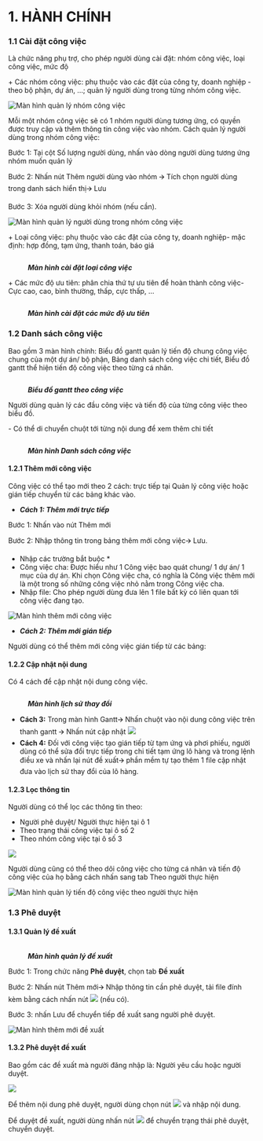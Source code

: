 # 1. HÀNH CHÍNH

### 1.1 **Cài đặt công việc** <a href="#_3cqmetx" id="_3cqmetx"></a>

Là chức năng phụ trợ, cho phép người dùng cài đặt: nhóm công việc, loại công việc, mức độ

\+ Các nhóm công việc: phụ thuộc vào các đặt của công ty, doanh nghiệp - theo bộ phận, dự án, …; quản lý người dùng trong từng nhóm công việc.

![Màn hình quản lý nhóm công việc](<../../.gitbook/assets/0 (9).png>)

Mỗi một nhóm công việc sẽ có 1 nhóm người dùng tương ứng, có quyền được truy cập và thêm thông tin công việc vào nhóm. Cách quản lý người dùng trong nhóm công việc:

Bước 1: Tại cột Số lượng người dùng, nhấn vào dòng người dùng tương ứng nhóm muốn quản lý

Bước 2: Nhấn nút Thêm người dùng vào nhóm 🡪 Tích chọn người dùng trong danh sách hiển thị🡪 Lưu

Bước 3: Xóa người dùng khỏi nhóm (nếu cần).

![Màn hình quản lý người dùng trong nhóm công việc](<../../.gitbook/assets/1 (7).png>)

\+ Loại công việc: phụ thuộc vào các đặt của công ty, doanh nghiệp- mặc định: hợp đồng, tạm ứng, thanh toán, báo giá

<figure><img src="../../.gitbook/assets/2.png" alt=""><figcaption><p><em><strong>Màn hình cài đặt loại công việc</strong></em></p></figcaption></figure>

\+ Các mức độ ưu tiên: phân chia thứ tự ưu tiên để hoàn thành công việc- Cực cao, cao, bình thường, thấp, cực thấp, …

<figure><img src="../../.gitbook/assets/3 (1).png" alt=""><figcaption><p><em><strong>Màn hình cài đặt các mức độ ưu tiên</strong></em></p></figcaption></figure>

### **1.2 Danh sách công việc** <a href="#_1rvwp1q" id="_1rvwp1q"></a>

Bao gồm 3 màn hình chính: Biểu đồ gantt quản lý tiến độ chung công việc chung của một dự án/ bộ phận, Bảng danh sách công việc chi tiết, Biểu đồ gantt thể hiện tiến độ công việc theo từng cá nhân.

<figure><img src="../../.gitbook/assets/4 (8).png" alt=""><figcaption><p><em><strong>Biểu đồ gantt theo công việc</strong></em></p></figcaption></figure>

Người dùng quản lý các đầu công việc và tiến độ của từng công việc theo biểu đồ.

\- Có thể di chuyển chuột tới từng nội dung để xem thêm chi tiết

<figure><img src="../../.gitbook/assets/5 (4).png" alt=""><figcaption><p><em><strong>Màn hình Danh sách công việc</strong></em></p></figcaption></figure>

#### **1.2.1 Thêm mới công việc** <a href="#_4bvk7pj" id="_4bvk7pj"></a>

Công việc có thể tạo mới theo 2 cách: trực tiếp tại Quản lý công việc hoặc gián tiếp chuyển từ các bảng khác vào.

* _**Cách 1: Thêm mới trực tiếp**_

Bước 1: Nhấn vào nút Thêm mới

Bước 2: Nhập thông tin trong bảng thêm mới công việc🡪 Lưu.

* Nhập các trường bắt buộc \*
* Công việc cha: Được hiểu như 1 Công việc bao quát chung/ 1 dự án/ 1 mục của dự án. Khi chọn Công việc cha, có nghĩa là Công việc thêm mới là một trong số những công việc nhỏ nằm trong Công việc cha.
* Nhập file: Cho phép người dùng đưa lên 1 file bất kỳ có liên quan tới công việc đang tạo.

![Màn hình thêm mới công việc](../../.gitbook/assets/6.png)

* _**Cách 2: Thêm mới gián tiếp**_

Người dùng có thể thêm mới công việc gián tiếp từ các bảng:

#### **1.2.2 Cập nhật nội dung** <a href="#_2r0uhxc" id="_2r0uhxc"></a>

Có 4 cách để cập nhật nội dung công việc.

<figure><img src="../../.gitbook/assets/12 (2).png" alt=""><figcaption><p><em><strong>Màn hình lịch sử thay đổi</strong></em></p></figcaption></figure>

* **Cách 3:** Trong màn hình Gantt🡪 Nhấn chuột vào nội dung công việc trên thanh gantt 🡪 Nhấn nút cập nhật ![](<../../.gitbook/assets/13 (1).png>)
* **Cách 4:** Đối với công việc tạo gián tiếp từ tạm ứng và phơi phiếu, người dùng có thể sửa đổi trực tiếp trong chi tiết tạm ứng lô hàng và trong lệnh điều xe và nhấn lại nút đề xuất🡪 phần mềm tự tạo thêm 1 file cập nhật đưa vào lịch sử thay đổi của lô hàng.

#### **1.2.3 Lọc thông tin** <a href="#_1664s55" id="_1664s55"></a>

Người dùng có thể lọc các thông tin theo:

* Người phê duyệt/ Người thực hiện tại ô 1
* Theo trạng thái công việc tại ô số 2
* Theo nhóm công việc tại ô số 3

![](../../.gitbook/assets/14.png)

Người dùng cũng có thể theo dõi công việc cho từng cá nhân và tiến độ công việc của họ bằng cách nhấn sang tab Theo người thực hiện

![Màn hình quản lý tiến độ công việc theo người thực hiện](../../.gitbook/assets/15.png)

### **1.3 Phê duyệt** <a href="#_3q5sasy" id="_3q5sasy"></a>

#### **1.3.1 Quản lý đề xuất** <a href="#_25b2l0r" id="_25b2l0r"></a>

<figure><img src="../../.gitbook/assets/16.png" alt=""><figcaption><p><em><strong>Màn hình quản lý đề xuất</strong></em></p></figcaption></figure>

Bước 1: Trong chức năng **Phê duyệt**, chọn tab **Đề xuất**

Bước 2: Nhấn nút Thêm mới🡪 Nhập thông tin cần phê duyệt, tải file đính kèm bằng cách nhấn nút ![](<../../.gitbook/assets/17 (2).png>) (nếu có).

Bước 3: nhấn Lưu để chuyển tiếp đề xuất sang người phê duyệt.

![Màn hình thêm mới đề xuất](<../../.gitbook/assets/18 (4).png>)

#### **1.3.2 Phê duyệt đề xuất** <a href="#_kgcv8k" id="_kgcv8k"></a>

Bao gồm các đề xuất mà người đăng nhập là: Người yêu cầu hoặc người duyệt.

![](<../../.gitbook/assets/19 (3).png>)

Để thêm nội dung phê duyệt, người dùng chọn nút ![](<../../.gitbook/assets/20 (2).png>) và nhập nội dung.

Để duyệt đề xuất, người dùng nhấn nút ![](<../../.gitbook/assets/21 (2).png>) để chuyển trạng thái phê duyệt, chuyển duyệt.
